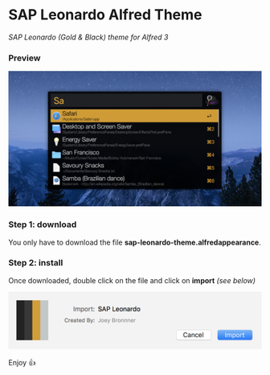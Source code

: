 # SAP Leonardo Alfred Theme
*SAP Leonardo (Gold &amp; Black) theme for Alfred 3*

### Preview

<center><img src="img/preview.png" /></center>

### Step 1: download 

You only have to download the file **sap-leonardo-theme.alfredappearance**.

### Step 2: install

Once downloaded, double click on the file and click on **import** *(see below)*

<center><img src="img/import.png" /></center>

Enjoy 👍
